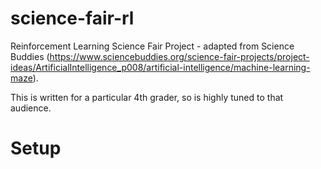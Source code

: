 # science-fair-rl
Reinforcement Learning Science Fair Project - adapted from Science Buddies (https://www.sciencebuddies.org/science-fair-projects/project-ideas/ArtificialIntelligence_p008/artificial-intelligence/machine-learning-maze).

This is written for a particular 4th grader, so is highly tuned to that audience.

# Setup 

